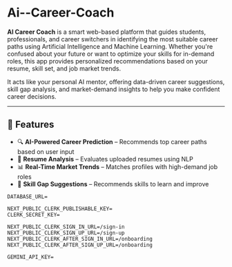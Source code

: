 # Ai--Career-Coach
**AI Career Coach** is a smart web-based platform that guides students, professionals, and career switchers in identifying the most suitable career paths using Artificial Intelligence and Machine Learning. Whether you're confused about your future or want to optimize your skills for in-demand roles, this app provides personalized recommendations based on your resume, skill set, and job market trends.

It acts like your personal AI mentor, offering data-driven career suggestions, skill gap analysis, and market-demand insights to help you make confident career decisions.

---

## 🚀 Features

- 🔍 **AI-Powered Career Prediction** – Recommends top career paths based on user input
- 📄 **Resume Analysis** – Evaluates uploaded resumes using NLP
- 📊 **Real-Time Market Trends** – Matches profiles with high-demand job roles
- 🧠 **Skill Gap Suggestions** – Recommends skills to learn and improve
```
DATABASE_URL=

NEXT_PUBLIC_CLERK_PUBLISHABLE_KEY=
CLERK_SECRET_KEY=

NEXT_PUBLIC_CLERK_SIGN_IN_URL=/sign-in
NEXT_PUBLIC_CLERK_SIGN_UP_URL=/sign-up
NEXT_PUBLIC_CLERK_AFTER_SIGN_IN_URL=/onboarding
NEXT_PUBLIC_CLERK_AFTER_SIGN_UP_URL=/onboarding

GEMINI_API_KEY=
```
